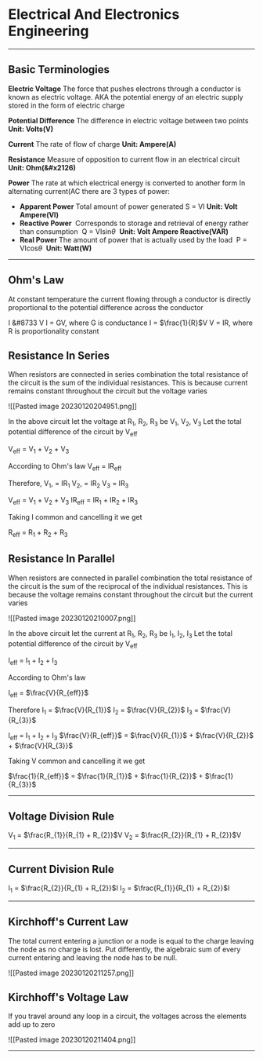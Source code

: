 # Electrical And Electronics Engineering

<hr>

## **Basic Terminologies**

**Electric Voltage**
The force that pushes electrons through a conductor is known as electric voltage. AKA the potential energy of an electric supply stored in the form of electric charge

**Potential Difference**
The difference in electric voltage between two points
**Unit: Volts(V)**

**Current**
The rate of flow of charge
**Unit: Ampere(A)**

**Resistance**
Measure of opposition to current flow in an electrical circuit
**Unit: Ohm(&#x2126)**

**Power**
The rate at which electrical energy is converted to another form
In alternating current(AC there are 3 types of power:
- **Apparent Power**
	Total amount of power generated
	S = VI
	**Unit: Volt Ampere(VI)**
- **Reactive Power**
	 Corresponds to storage and retrieval of energy rather than consumption
	 Q = VIsin$\theta$
	 **Unit: Volt Ampere Reactive(VAR)**
- **Real Power**
	The amount of power that is actually used by the load
	 P = VIcos$\theta$
	 **Unit: Watt(W)**
	 	 
<hr>

## **Ohm's Law**
At constant temperature the current flowing through a conductor is directly proportional to the potential difference across the conductor

I &#8733 V
I = GV, where G is conductance
I = $\frac{1}{R}$V
V = IR, where R is proportionality constant

## **Resistance In Series**
When resistors are connected in series combination
the total resistance of the circuit is the sum of the individual resistances. This is because current remains constant throughout the circuit but the voltage varies

![[Pasted image 20230120204951.png]]

In the above circuit let the voltage at R<sub>1</sub>, R<sub>2</sub>, R<sub>3</sub> be V<sub>1</sub>, V<sub>2</sub>, V<sub>3</sub>
Let the total potential difference of the circuit by V<sub>eff</sub>

V<sub>eff</sub> = V<sub>1</sub> + V<sub>2</sub> + V<sub>3</sub>

According to Ohm's law
V<sub>eff</sub> = IR<sub>eff</sub>

Therefore,
V<sub>1</sub>, = IR<sub>1</sub>
V<sub>2</sub>, = IR<sub>2</sub>
V<sub>3</sub> = IR<sub>3</sub>

V<sub>eff</sub> = V<sub>1</sub> + V<sub>2</sub> + V<sub>3</sub>
IR<sub>eff</sub> = IR<sub>1</sub> + IR<sub>2</sub> + IR<sub>3</sub>

Taking I common and cancelling it we get

R<sub>eff</sub> = R<sub>1</sub> + R<sub>2</sub> + R<sub>3</sub>

## **Resistance In Parallel**
When resistors are connected in parallel combination the total resistance of the circuit is the sum of the reciprocal of the individual resistances. This is because the voltage remains constant throughout the circuit but the current varies

![[Pasted image 20230120210007.png]]

In the above circuit let the current at R<sub>1</sub>, R<sub>2</sub>, R<sub>3</sub> be I<sub>1</sub>, I<sub>2</sub>, I<sub>3</sub>
Let the total potential difference of the circuit by V<sub>eff</sub>

I<sub>eff</sub> = I<sub>1</sub> + I<sub>2</sub> + I<sub>3</sub>

According to Ohm's law

I<sub>eff</sub> = $\frac{V}{R_{eff}}$

Therefore
 I<sub>1</sub> = $\frac{V}{R_{1}}$
 I<sub>2</sub> = $\frac{V}{R_{2}}$
 I<sub>3</sub> = $\frac{V}{R_{3}}$

I<sub>eff</sub> = I<sub>1</sub> + I<sub>2</sub> + I<sub>3</sub>
$\frac{V}{R_{eff}}$ = $\frac{V}{R_{1}}$ + $\frac{V}{R_{2}}$ + $\frac{V}{R_{3}}$

Taking V common and cancelling it we get

$\frac{1}{R_{eff}}$ = $\frac{1}{R_{1}}$ + $\frac{1}{R_{2}}$ + $\frac{1}{R_{3}}$

<hr>

## **Voltage Division Rule**

V<sub>1</sub> = $\frac{R_{1}}{R_{1} + R_{2}}$V
V<sub>2</sub> = $\frac{R_{2}}{R_{1} + R_{2}}$V

<hr>

## **Current Division Rule**

I<sub>1</sub> = $\frac{R_{2}}{R_{1} + R_{2}}$I
I<sub>2</sub> = $\frac{R_{1}}{R_{1} + R_{2}}$I

<hr>

## **Kirchhoff's Current Law**

The total current entering a junction or a node is equal to the charge leaving the node as no charge is lost. Put differently, the algebraic sum of every current entering and leaving the node has to be null.

![[Pasted image 20230120211257.png]]

## **Kirchhoff's Voltage Law**

If you travel around any loop in a circuit, the voltages across the elements add up to zero

![[Pasted image 20230120211404.png]]

<hr>